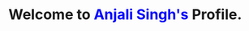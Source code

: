 <h1>Welcome to <span style="color:blue;">Anjali Singh's</span> Profile.</h1>

<!---
Anj2608/Anj2608 is a ✨ special ✨ repository because its `README.md` (this file) appears on your GitHub profile.
You can click the Preview link to take a look at your changes.
--->
